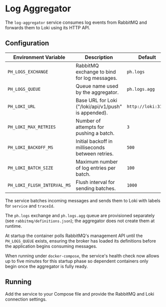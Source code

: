 # Log Aggregator

The `log-aggregator` service consumes log events from RabbitMQ and forwards them to Loki using its HTTP API.

## Configuration

| Environment Variable | Description | Default |
|---------------------|-------------|---------|
| `PH_LOGS_EXCHANGE`  | RabbitMQ exchange to bind for log messages. | `ph.logs` |
| `PH_LOGS_QUEUE`     | Queue name used by the aggregator. | `ph.logs.agg` |
| `PH_LOKI_URL`       | Base URL for Loki ("/loki/api/v1/push" is appended). | `http://loki:3100` |
| `PH_LOKI_MAX_RETRIES` | Number of attempts for pushing a batch. | `3` |
| `PH_LOKI_BACKOFF_MS` | Initial backoff in milliseconds between retries. | `500` |
| `PH_LOKI_BATCH_SIZE` | Maximum number of log entries per batch. | `100` |
| `PH_LOKI_FLUSH_INTERVAL_MS` | Flush interval for sending batches. | `1000` |

The service batches incoming messages and sends them to Loki with labels for `service` and `traceId`.

The `ph.logs` exchange and `ph.logs.agg` queue are provisioned separately (see `rabbitmq/definitions.json`); the aggregator does not create them at runtime.

At startup the container polls RabbitMQ's management API until the `PH_LOGS_QUEUE` exists, ensuring the broker has loaded its definitions before the application begins consuming messages.

When running under `docker-compose`, the service's health check now allows up to five minutes for this startup phase so dependent containers only begin once the aggregator is fully ready.

## Running

Add the service to your Compose file and provide the RabbitMQ and Loki connection settings.
